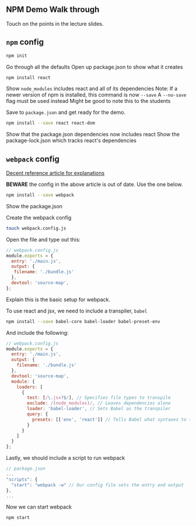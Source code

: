## NPM Demo Walk through

Touch on the points in the lecture slides.

## `npm` config

```bash
npm init
```
Go through all the defaults
Open up package.json to show what it creates

```bash
npm install react
```

Show `node_modules` includes react and all of its dependencies
Note: If a newer version of npm is installed, this command is now `--save`
A `--no-save` flag must be used instead
Might be good to note this to the students

Save to `package.json` and get ready for the demo.

```bash
npm install --save react react-dom
```

Show that the package.json dependencies now includes react
Show the package-lock.json which tracks react's dependencies

## `webpack` config

[Decent reference article for explanations](https://medium.com/daily-js-tips/configuring-webpack-to-write-js-with-es6-es2015-on-browser-cd089a79ecea)

**BEWARE** the config in the above article is out of date. Use the one below.

```bash
npm install --save webpack
```

Show the package.json

Create the webpack config

```bash
touch webpack.config.js
```

Open the file and type out this:

```js
// webpack.config.js
module.exports = {
  entry: './main.js',
  output: {
   filename: './bundle.js'
  },
  devtool: 'source-map',
};
```

Explain this is the basic setup for webpack.

To use react and jsx, we need to include a transpiler, `babel`

```bash
npm install --save babel-core babel-loader babel-preset-env
```

And include the following:

```js
// webpack.config.js
module.exports = {
  entry: './main.js',
  output: {
    filename: './bundle.js'
  },
  devtool: 'source-map',
  module: {
    loaders: [
      {
        test: [/\.jsx?$/], // Specifies file types to transpile
        exclude: /(node_modules)/, // Leaves dependencies alone
        loader: 'babel-loader', // Sets Babel as the transpiler
        query: {
          presets: [['env', 'react']] // Tells Babel what syntaxes to translate
        }
      }
    ]
  }
};
```

Lastly, we should include a script to run webpack

```js
// package.json
...
"scripts": {
  "start": "webpack -w" // Our config file sets the entry and output
},
...
```

Now we can start webpack

```bash
npm start
```

